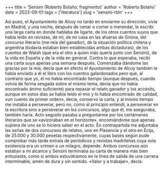 +++
title = 'Sensini (Roberto Bolaño; fragmento)'
author = 'Roberto Bolaño'
date = 2023-09-01
tags = ['literatura']
slug = 'sensini-rbln'
+++

Así pues, el Ayuntamiento de Alcoy no tardó en enviarme su dirección, vivía en Madrid, y una noche, después de cenar o comer o merendar, le escribí una larga carta en donde hablaba de ligarte, de los otros cuentos suyos que había leído en revistas, de mí, de mi casa en las afueras de Girona, del concurso literario (me reía del ganador), de la situación política chilena y argentina (todavía estaban bien establecidas ambas dictaduras), de los cuentos de Walsh (que era el otro a quien más quería junto con Sensini), de la vida en España y de la vida en general. Contra lo que esperaba, recibí una carta suya apenas una semana después. Comenzaba dándome las gracias por la mía, decía que en efecto el Ayuntamiento de Alcoy también le había enviado a él el libro con los cuentos galardonados pero que, al contrario que yo, él no había encontrado tiempo (aunque después, cuando volvía de forma sesgada sobre el mismo tema, decía que no había encontrado ánimo suficiente) para repasar el relato ganador y los accésits, aunque en estos días se había leído el mío y lo había encontrado de calidad, «un cuento de primer orden», decía, conservo la carta, y al mismo tiempo me instaba a perseverar, pero no, como al principio entendí, a perseverar en la escritura sino a perseverar en los concursos, algo que él, me aseguraba, también haría. Acto seguido pasaba a preguntarme por los certámenes literarios que se «avizoraban en el horizonte», encomiándome que apenas supiera de uno se lo hiciera saber en el acto. En contrapartida me adjuntaba las señas de dos concursos de relatos, uno en Plasencia y el otro en Écija, de 25.000 y 30.000 pesetas respectivamente, cuyas bases según pude comprobar más tarde extraía de periódicos y revistas madrileñas cuya sola existencia era un crimen o un milagro, depende. Ambos concursos aún estaban a mi alcance y Sensini terminaba su carta de manera más bien entusiasta, como si ambos estuviéramos en la línea de salida de una carrera interminable, amén de dura y sin sentido. «Valor y a trabajar», decía.
